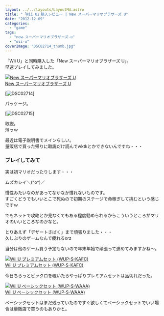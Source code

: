 ```yaml
---
layout: ../../layouts/LayoutMd.astro
title: "「Wii U」購入レビュー | New スーパーマリオブラザーズ U"
date: "2012-12-09"
categories: 
  - "game"
tags: 
  - "new-スーパーマリオブラザーズ-u"
  - "wii-u"
coverImage: "DSC02714_thumb.jpg"
---
```


「Wii U」と同時購入した「New スーパーマリオブラザーズ U」。  
早速プレイしてみました。

[![New スーパーマリオブラザーズ U](/archive/images/51McETwqh8L._SL160_.jpg)  
New スーパーマリオブラザーズ U  
](https://www.amazon.co.jp/exec/obidos/ASIN/B009AP2MAW/mizuka123-22/ref=nosim)

[![DSC02714](/archive/images/DSC02714_thumb.jpg "DSC02714")]

パッケージ。

[![DSC02715](/archive/images/DSC02715_thumb.jpg "DSC02715")]

取説。  
薄っｗ

最近は電子説明書でメインらしい。  
量販店で買った帰りに取説だけ読んでwktkとかできないんですね・・・

### プレイしてみて

実は初マリオだったりします・・・

ムズカシイ＼(^o^)／

慣性みたいなのがあってなかなか慣れないものです。  
すごくどうでもいいとこで死ぬので初期のステージで命稼ぎして挑むという感じですｗ

でもネットで攻略とか見なくてもある程度勧められるからこういうところがマリオのいいところなのかなと。

とりあえず「デザートさばく」まで頑張りました・・・  
久しぶりのゲームなんで疲れるorz

当分は他のゲーム買う予定もないので年末年始で頑張って進めてみますかね～。

[![Wii U プレミアムセット (WUP-S-KAFC)](/archive/images/416M011NOXL._SL160_.jpg)  
Wii U プレミアムセット (WUP-S-KAFC)  
](https://www.amazon.co.jp/exec/obidos/ASIN/B009K1ECXQ/mizuka123-22/ref=nosim)

今日ちらっとビックロを覗いたらやっぱりプレミアムセットは品切れだった。

[![Wii U ベーシックセット (WUP-S-WAAA)](/archive/images/41ubuTMUhDL._SL160_.jpg)  
Wii U ベーシックセット (WUP-S-WAAA)  
](https://www.amazon.co.jp/exec/obidos/ASIN/B009K1EDTY/mizuka123-22/ref=nosim)

ベーシックセットはまだ残っていたのですぐ欲しくてベーシックセットでいい場合は量販店で買うのもありかと。
